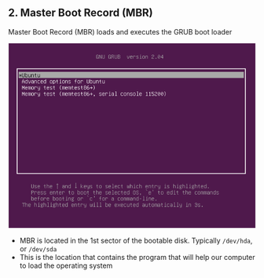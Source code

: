 ## 2. Master Boot Record (MBR)

Master Boot Record (MBR) loads and executes the GRUB boot loader

![GRUB](../../image/6_gnu_grub.png)

* MBR is located in the 1st sector of the bootable disk. Typically `/dev/hda`, or `/dev/sda`
* This is the location that contains the program that will help our computer to load the operating system